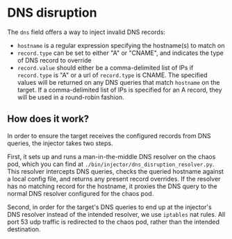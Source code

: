 # DNS disruption

The `dns` field offers a way to inject invalid DNS records:

* `hostname` is a regular expression specifying the hostname(s) to match on
* `record.type` can be set to either "A" or "CNAME", and indicates the type of DNS record to override
* `record.value` should either be a comma-delimited list of IPs if `record.type` is "A" or a url of `record.type` is CNAME. The specified values will be returned on any DNS queries that match `hostname` on the target. If a comma-delimited list of IPs is specified for an A record, they will be used in a round-robin fashion.

## How does it work?

In order to ensure the target receives the configured records from DNS queries, the injector takes two steps.

First, it sets up and runs a man-in-the-middle DNS resolver on the chaos pod, which you can find at `./bin/injector/dns_disruption_resolver.py`. This resolver intercepts DNS queries, checks the queried hostname against a local config file, and returns any present record overrides. If the resolver has no matching record for the hostname, it proxies the DNS query to the normal DNS resolver configured for the chaos pod.

Second, in order for the target's DNS queries to end up at the injector's DNS resolver instead of the intended resolver, we use `iptables` nat rules. All port 53 udp traffic is redirected to the chaos pod, rather than the intended destination.
